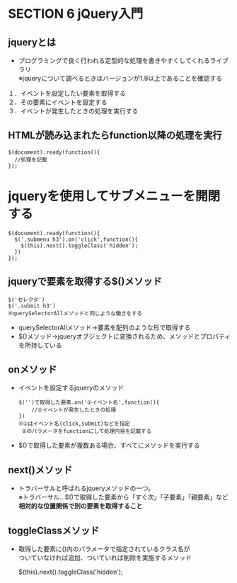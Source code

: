 # SECTION 6 jQuery入門
## jqueryとは
- プログラミングで良く行われる定型的な処理を書きやすくしてくれるライブラリ  
  ※jqueryについて調べるときはバージョンが1.9以上であることを確認する

１．イベントを設定したい要素を取得する  
２．その要素にイベントを設定する  
３．イベントが発生したときの処理を実行する  

## HTMLが読み込まれたらfunction以降の処理を実行
    $(document).ready(function(){
      //処理を記載
    });

# jqueryを使用してサブメニューを開閉する
    $(document).ready(function(){
      $('.submenu h3').on('click',function(){
        $(this).next().toggleClass('hidden');
      })
    });
## jqueryで要素を取得する$()メソッド
    $('セレクタ')  
    $('.submit h3')
    ※querySelectorAllメソッドと同じような働きをする

- querySelectorAllメソッド→要素を配列のような形で取得する
- $()メソッド→jqueryオブジェクトに変換されるため、メソッドとプロパティを所持している
  
## onメソッド
- イベントを設定するjqueryのメソッド
  
      $('')で取得した要素.on('①イベント名',function(){
          //②イベントが発生したときの処理
      })
      ※①はイベント名(click,submit)などを指定
       ②のパラメータをfunctionにして処理内容を記載する

- $()で取得した要素が複数ある場合、すべてにメソッドを実行する

## next()メソッド
- トラバーサルと呼ばれるjqueryメソッドの一つ。  
  ※トラバーサル…$()で取得した要素から「すぐ次」「子要素」「親要素」など**相対的な位置関係で別の要素を取得すること**
## toggleClassメソッド
- 取得した要素に()内のパラメータで指定されているクラス名が  
  ついていなければ追加、ついていれば削除を実施するメソッド

    $(this).next().toggleClass('hidden');

